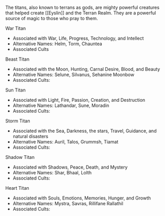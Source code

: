 The titans, also known to terrans as gods, are mighty powerful creatures that helped create [[Eyslin]] and the Terran Realm. They are a powerful source of magic to those who pray to them.

War Titan
- Associated with War, Life, Progress, Technology, and Intellect
- Alternative Names: Helm, Torm, Chauntea
- Associated Cults

Beast Titan
- Associated with the Moon, Hunting, Carnal Desire, Blood, and Beauty 
- Alternative Names: Selune, Silvanus, Sehanine Moonbow
- Associated Cults: 

Sun Titan
- Associated with Light, Fire, Passion, Creation, and Destruction
- Alternative Names: Lathandar, Sune, Moradin
- Associated Cults:

Storm Titan 
- Associated with the Sea, Darkness, the stars, Travel, Guidance, and natural disasters
- Alternative Names: Auril, Talos, Grummsh, Tiamat
- Associated Cults:

Shadow Titan
- Associated with Shadows, Peace, Death, and Mystery
- Alternative Names: Shar, Bhaal, Lolth
- Associated Cults:

Heart Titan
- Associated with Souls, Emotions, Memories, Hunger, and Growth
- Alternative Names: Mystra, Savras, Rillifane Rallathil
- Associated Cults: